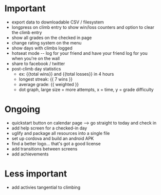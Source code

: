 # Important
- export data to downloadable CSV / filesystem
- longpress on climb entry to show win/loss counters and option to clear the climb entry
- show all grades on the checked in page
- change rating system on the menu
- show days with climbs logged
- hotseat mode -- log for your friend and have your friend log for you when you're on the wall
- share to facebook / twitter
- post-climb day statistics
    - ex: {{total wins}} and {{total losses}} in 4 hours
    - longest streak: {{ 7 wins }}
    - average grade: {{ weighted }}
    - dot graph, large size = more attempts, x = time, y = grade difficulty


# Ongoing
- quickstart button on calendar page --> go straight to today and check in
- add help screen for a checked-in day
- uglify and package all resources into a single file
- set up cordova and build an android APK
- find a better logo... that's got a good license
- add transitions between screens
- add achievements

# Less important
- add activies tangential to climbing
